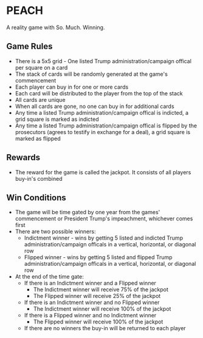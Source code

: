 # PEACH
A reality game with So. Much. Winning.

Game Rules
----
- There is a 5x5 grid - One listed Trump administration/campaign offical per square on a card
- The stack of cards will be randomly generated at the game's commencement
- Each player can buy in for one or more cards
- Each card will be distributed to the player from the top of the stack
- All cards are unique
- When all cards are gone, no one can buy in for additional cards
- Any time a listed Trump administration/campaign offical is indicted, a grid square is marked as indicted
- Any time a listed Trump administration/campaign offical is flipped by the prosecutors (agrees to testify in exchange for a deal), a grid square is marked as flipped

Rewards
----
- The reward for the game is called the jackpot. It consists of all players buy-in's combined

Win Conditions
----
- The game will be time gated by one year from the games' commencement or President Trump's impeachment, whichever comes first
- There are two possible winners:
    - Indictment winner - wins by getting 5 listed and indicted Trump administration/campaign officals in a vertical, horizontal, or diagonal row
    - Flipped winner - wins by getting 5 listed and flipped Trump administration/campaign officals in a vertical, horizontal, or diagonal row
- At the end of the time gate:
    - If there is an Indictment winner and a Flipped winner
        - The Indictment winner will receive 75% of the jackpot
        - The Flipped winner will receive 25% of the jackpot
    - If there is an Indictment winner and no Flipped winner
        - The Indictment winner will receive 100% of the jackpot
    - If there is a Flipped winner and no Indictment winner
        - The Flipped winner will receive 100% of the jackpot
    - If there are no winners the buy-in will be returned to each player